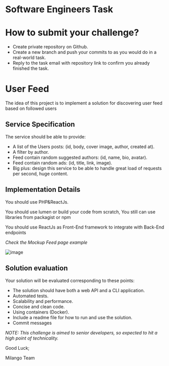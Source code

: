 # Software Engineers Task

# How to submit your challenge?

- Create private repository on Github.
- Create a new branch and push your commits to as you would do in a real-world task.
- Reply to the task email with repository link to confirm you already finished the task.

# User **Feed**

The idea of this project is to implement a solution for discovering user feed based on followed users

## **Service Specification**

The service should be able to provide:

- A list of the Users posts: (id, body, cover image, author, created at).
- A filter by author.
- Feed contain random suggested authors: (id, name, bio, avatar).
- Feed contain random ads: (id, title, link, image).
- Big plus: design this service to be able to handle great load of requests per second, huge content.

## ****Implementation Details****

You should use PHP&ReactJs.

You should use lumen or build your code from scratch, You still can use libraries from packagist or npm

You should use ReactJs as Front-End framework to integrate with Back-End endpoints

_Check the Mockup Feed page example_

![image](https://user-images.githubusercontent.com/99741742/157451587-aa52ab82-f134-4557-9d86-a123dfaef5e2.png)


## **Solution evaluation**

Your solution will be evaluated corresponding to these points:

- The solution should have both a web API and a CLI application.
- Automated tests.
- Scalability and performance.
- Concise and clean code.
- Using containers (Docker).
- Include a readme file for how to run and use the solution.
- Commit messages

*NOTE: This challenge is aimed to senior developers, so expected to hit a high point of technicality.*

Good Luck;

Milango Team
